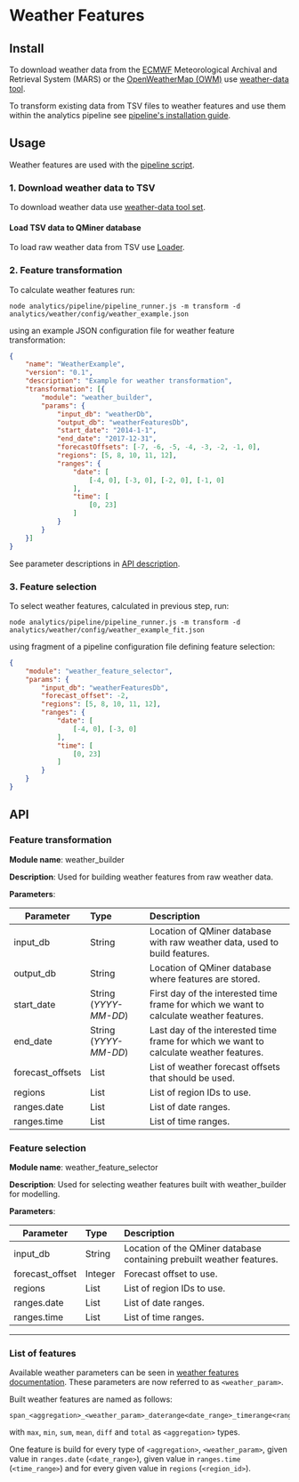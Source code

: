 # Weather Features 

## Install

To download weather data from the [ECMWF](https://www.ecmwf.int/) Meteorological Archival and Retrieval System (MARS) or the [OpenWeatherMap (OWM)](https://openweathermap.org/) use [weather-data tool](https://github.com/JozefStefanInstitute/weather-data).

To transform existing data from TSV files to weather features and use them within the analytics pipeline see [pipeline's installation guide](../pipeline/README.md#install).


## Usage

Weather features are used with the [pipeline script](../pipeline/README.md). 

### 1. Download weather data to TSV

To download weather data use [weather-data tool set](https://github.com/JozefStefanInstitute/weather-data).

#### Load TSV data to QMiner database

To load raw weather data from TSV use [Loader](../Loader/README.md).

### 2. Feature transformation

To calculate weather features run:

```console
node analytics/pipeline/pipeline_runner.js -m transform -d analytics/weather/config/weather_example.json
```

using an example JSON configuration file for weather feature transformation:

```json
{
    "name": "WeatherExample",
    "version": "0.1",
    "description": "Example for weather transformation",
    "transformation": [{
        "module": "weather_builder",
        "params": {
            "input_db": "weatherDb",
            "output_db": "weatherFeaturesDb",
            "start_date": "2014-1-1",
            "end_date": "2017-12-31",
            "forecastOffsets": [-7, -6, -5, -4, -3, -2, -1, 0],
            "regions": [5, 8, 10, 11, 12],
            "ranges": {
                "date": [
                    [-4, 0], [-3, 0], [-2, 0], [-1, 0]
                ],
                "time": [
                    [0, 23]
                ]
            }
        }
    }]
}
```

See parameter descriptions in [API description](#feature-transformation).

### 3. Feature selection

To select weather features, calculated in previous step, run:

```console
node analytics/pipeline/pipeline_runner.js -m transform -d analytics/weather/config/weather_example_fit.json
```

using fragment of a pipeline configuration file defining feature selection:

```json
{
    "module": "weather_feature_selector",
    "params": {
        "input_db": "weatherFeaturesDb",
        "forecast_offset": -2,
        "regions": [5, 8, 10, 11, 12],
        "ranges": {
            "date": [
                [-4, 0], [-3, 0]
            ],
            "time": [
                [0, 23]
            ]
        }
    }
}
```

## API

### Feature transformation

**Module name**: weather_builder

**Description**: Used for building weather features from raw weather data.

**Parameters**:

| Parameter                | Type                | Description                                                 |
| ------------------- |:-------------------  |:----------------------------------------------------------  |
| input_db            | String              | Location of QMiner database with raw weather data, used to build features. |
| output_db         | String              | Location of QMiner database where features are stored.  |
| start_date | String  (*YYYY-MM-DD*) | First day of the interested time frame for which we want to calculate weather features. |
| end_date  | String   (*YYYY-MM-DD*) | Last day of the interested time frame for which we want to calculate weather features. |
| forecast_offsets  | List                | List of weather forecast offsets that should be used.    |
| regions     | List              | List of region IDs to use. |
| ranges.date      | List              | List of date ranges. |
| ranges.time      | List              | List of time ranges. |

### Feature selection

**Module name**: weather_feature_selector

**Description**: Used for selecting weather features built with weather_builder for modelling.

**Parameters**:

| Parameter                | Type                | Description                                                 |
| ------------------- |:-------------------  |:----------------------------------------------------------  |
| input_db            | String               | Location of the QMiner database containing prebuilt weather features. |
| forecast_offset  | Integer               | Forecast offset to use.    |
| regions     | List              | List of region IDs to use. |
| ranges.date      | List              | List of date ranges. |
| ranges.time      | List              | List of time ranges. |

---

### List of features 

Available weather parameters can be seen in [weather features documentation](https://github.com/JozefStefanInstitute/weather-data/wiki/Weather-features).
These parameters are now referred to as `<weather_param>`.

Built weather features are named as follows:
```
span_<aggregation>_<weather_param>_daterange<date_range>_timerange<range_time>__r<region_id>
```
with `max`, `min`, `sum`, `mean`, `diff` and `total` as `<aggregation>` types.

One feature is build for every type of `<aggregation>`, `<weather_param>`, given value in `ranges.date` (`<date_range>`), given value in `ranges.time` (`<time_range>`) and for every given value in `regions` (`<region_id>`).